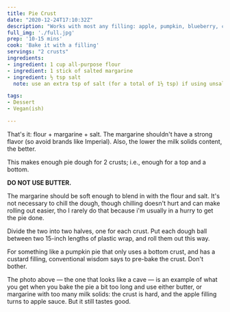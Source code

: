 ```yaml
---
title: Pie Crust
date: "2020-12-24T17:10:32Z"
description: "Works with most any filling: apple, pumpkin, blueberry, chicken pot pie, etc."
full_img: './full.jpg'
prep: '10-15 mins'
cook: 'Bake it with a filling'
servings: "2 crusts"
ingredients:
- ingredient: 1 cup all-purpose flour
- ingredient: 1 stick of salted margarine
- ingredient: ½ tsp salt
  note: use an extra tsp of salt (for a total of 1½ tsp) if using unsalted margarine

tags:
- Dessert
- Vegan(ish)

---
```


That's it: flour + margarine + salt. The margarine shouldn't have a strong flavor (so avoid brands like Imperial). Also, the lower the milk solids content, the better.

This makes enough pie dough for 2 crusts; i.e., enough for a top and a bottom.

**DO NOT USE BUTTER.**

The margarine should be soft enough to blend in with the flour and salt. It's not necessary to chill the dough, though chilling doesn't hurt and can make rolling out easier, tho I rarely do that because i'm usually in a hurry to get the pie done. 

Divide the two into two halves, one for each crust. Put each dough ball between two 15-inch lengths of plastic wrap, and roll them out this way.

For something like a pumpkin pie that only uses a bottom crust, and has a custard filling, conventional wisdom says to pre-bake the crust. Don't bother.

The photo above &mdash; the one that looks like a cave &mdash; is an example of what you get when you bake the pie a bit too long and use either butter, or margarine with too many milk solids: the crust is hard, and the apple filling turns to apple sauce. But it still tastes good.